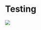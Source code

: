# Testing


<img src="https://cjkcf9n2vtc00005zzdggjjs8iyyyyyyb.oast.fun/red-color-solid-background-1920x1080.png">